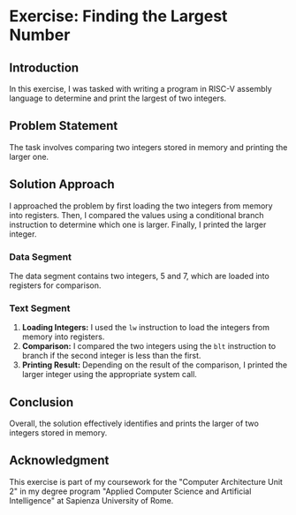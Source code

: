 <h1>Exercise: Finding the Largest Number</h1>

<h2>Introduction</h2>
<p>In this exercise, I was tasked with writing a program in RISC-V assembly language to determine and print the largest of two integers.</p>

<h2>Problem Statement</h2>
<p>The task involves comparing two integers stored in memory and printing the larger one.</p>

<h2>Solution Approach</h2>
<p>I approached the problem by first loading the two integers from memory into registers. Then, I compared the values using a conditional branch instruction to determine which one is larger. Finally, I printed the larger integer.</p>

<h3>Data Segment</h3>
<p>The data segment contains two integers, 5 and 7, which are loaded into registers for comparison.</p>

<h3>Text Segment</h3>
<ol>
  <li><strong>Loading Integers:</strong> I used the <code>lw</code> instruction to load the integers from memory into registers.</li>
  <li><strong>Comparison:</strong> I compared the two integers using the <code>blt</code> instruction to branch if the second integer is less than the first.</li>
  <li><strong>Printing Result:</strong> Depending on the result of the comparison, I printed the larger integer using the appropriate system call.</li>
</ol>

<h2>Conclusion</h2>
<p>Overall, the solution effectively identifies and prints the larger of two integers stored in memory.</p>

<h2>Acknowledgment</h2>
<p>This exercise is part of my coursework for the "Computer Architecture Unit 2" in my degree program "Applied Computer Science and Artificial Intelligence" at Sapienza University of Rome.</p>
